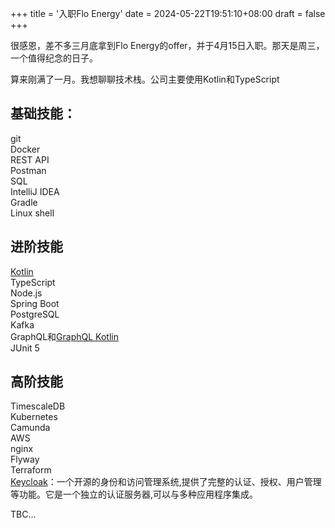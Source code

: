 +++
title = '入职Flo Energy'
date = 2024-05-22T19:51:10+08:00
draft = false
+++

很感恩，差不多三月底拿到Flo Energy的offer，并于4月15日入职。那天是周三，一个值得纪念的日子。

算来刚满了一月。我想聊聊技术栈。公司主要使用Kotlin和TypeScript

## 基础技能：
git\
Docker\
REST API\
Postman\
SQL\
IntelliJ IDEA\
Gradle\
Linux shell

## 进阶技能
[Kotlin](https://kotlinlang.org/)\
TypeScript\
Node.js\
Spring Boot\
PostgreSQL\
Kafka\
GraphQL和[GraphQL Kotlin](https://opensource.expediagroup.com/graphql-kotlin/docs)\
JUnit 5

## 高阶技能
TimescaleDB\
Kubernetes\
Camunda\
AWS\
nginx\
Flyway\
Terraform\
[Keycloak](https://www.keycloak.org/)：一个开源的身份和访问管理系统,提供了完整的认证、授权、用户管理等功能。它是一个独立的认证服务器,可以与多种应用程序集成。

TBC...





